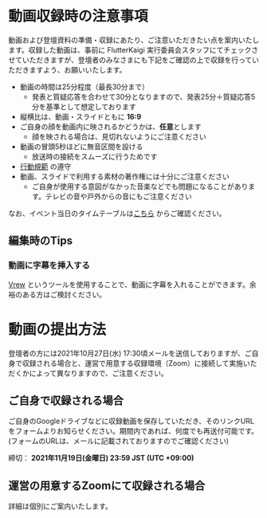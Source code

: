 # 動画収録時の注意事項

動画および登壇資料の準備・収録にあたり、ご注意いただきたい点を案内いたします。収録した動画は、事前に FlutterKaigi 実行委員会スタッフにてチェックさせていただきますが、登壇者のみなさまにも下記をご確認の上で収録を行っていただきますよう、お願いいたします。

- 動画の時間は25分程度（最長30分まで）
	- 発表と質疑応答を合わせて30分となりますので、発表25分＋質疑応答5分を基準として想定しております
- 縦横比は、動画・スライドともに **16:9**
- ご自身の顔を動画内に映されるかどうかは、**任意**とします
	- 顔を映される場合は、見切れないようにご注意ください
- 動画の冒頭5秒ほどに無音区間を設ける
	- 放送時の接続をスムーズに行うためです
- [行動規範](https://flutterkaigi.github.io/flutterkaigi/Code-of-Conduct.ja.html) の遵守
- 動画、スライドで利用する素材の著作権には十分にご注意ください
	- ご自身が使用する意図がなかった音楽などでも問題になることがあります。テレビの音や戸外からの音にもご注意ください

なお、イベント当日のタイムテーブルは[こちら](https://fortee.jp/flutterkaigi-2021/timetable) からご確認ください。


## 編集時のTips

### 動画に字幕を挿入する

 [Vrew](https://vrew.voyagerx.com/ja/) というツールを使用することで、動画に字幕を入れることができます。余裕のある方はご検討ください。


# 動画の提出方法

登壇者の方には2021年10月27日(水) 17:30頃メールを送信しておりますが、ご自身で収録される場合と、運営で用意する収録環境（Zoom）に接続して実施いただくかによって異なりますので、ご注意ください。

## ご自身で収録される場合

ご自身のGoogleドライブなどに収録動画を保存していただき、そのリンクURLをフォームよりお知らせください。期間内であれば、何度でも再送付可能です。
(フォームのURLは、メールに記載されておりますのでご確認ください)

締切： **2021年11月19日(金曜日) 23:59 JST (UTC +09:00)**

## 運営の用意するZoomにて収録される場合

詳細は個別にご案内いたします。
